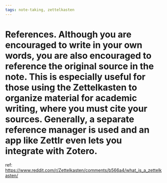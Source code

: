 ```yaml
---
tags: note-taking, zettelkasten
---
```


# References. Although you are encouraged to write in your own words, you are also encouraged to reference the original source in the note. This is especially useful for those using the Zettelkasten to organize material for academic writing, where you must cite your sources. Generally, a separate reference manager is used and an app like Zettlr even lets you integrate with Zotero.

ref: https://www.reddit.com/r/Zettelkasten/comments/b566a4/what_is_a_zettelkasten/